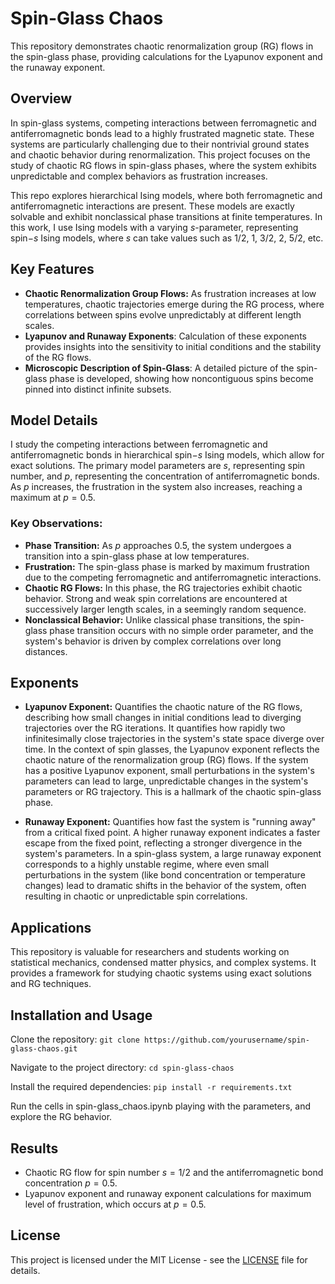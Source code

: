 # Spin-Glass Chaos

This repository demonstrates chaotic renormalization group (RG) flows in the spin-glass phase, providing calculations for the Lyapunov exponent and the runaway exponent.

## Overview

In spin-glass systems, competing interactions between ferromagnetic and antiferromagnetic bonds lead to a highly frustrated magnetic state. These systems are particularly challenging due to their nontrivial ground states and chaotic behavior during renormalization. This project focuses on the study of chaotic RG flows in spin-glass phases, where the system exhibits unpredictable and complex behaviors as frustration increases.

This repo explores hierarchical Ising models, where both ferromagnetic and antiferromagnetic interactions are present. These models are exactly solvable and exhibit nonclassical phase transitions at finite temperatures. In this work, I use Ising models with a varying $s$-parameter, representing spin$-s$ Ising models, where $s$ can take values such as $1/2$, $1$, $3/2$, $2$, $5/2$, etc.

## Key Features

- **Chaotic Renormalization Group Flows:** As frustration increases at low temperatures, chaotic trajectories emerge during the RG process, where correlations between spins evolve unpredictably at different length scales.
- **Lyapunov and Runaway Exponents**: Calculation of these exponents provides insights into the sensitivity to initial conditions and the stability of the RG flows.
- **Microscopic Description of Spin-Glass**: A detailed picture of the spin-glass phase is developed, showing how noncontiguous spins become pinned into distinct infinite subsets.

## Model Details

I study the competing interactions between ferromagnetic and antiferromagnetic bonds in hierarchical spin$-s$ Ising models, which allow for exact solutions. The primary model parameters are $s$, representing spin number, and $p$, representing the concentration of antiferromagnetic bonds. As $p$ increases, the frustration in the system also increases, reaching a maximum at $p=0.5$.

### Key Observations:

- **Phase Transition:** As $p$ approaches $0.5$, the system undergoes a transition into a spin-glass phase at low temperatures.
- **Frustration:** The spin-glass phase is marked by maximum frustration due to the competing ferromagnetic and antiferromagnetic interactions.
- **Chaotic RG Flows:** In this phase, the RG trajectories exhibit chaotic behavior. Strong and weak spin correlations are encountered at successively larger length scales, in a seemingly random sequence.
- **Nonclassical Behavior:** Unlike classical phase transitions, the spin-glass phase transition occurs with no simple order parameter, and the system's behavior is driven by complex correlations over long distances.

## Exponents

- **Lyapunov Exponent:** Quantifies the chaotic nature of the RG flows, describing how small changes in initial conditions lead to diverging trajectories over the RG iterations. It quantifies how rapidly two infinitesimally close trajectories in the system's state space diverge over time. In the context of spin glasses, the Lyapunov exponent reflects the chaotic nature of the renormalization group (RG) flows. If the system has a positive Lyapunov exponent, small perturbations in the system's parameters can lead to large, unpredictable changes in the system's parameters or RG trajectory. This is a hallmark of the chaotic spin-glass phase.

- **Runaway Exponent:** Quantifies how fast the system is "running away" from a critical fixed point. A higher runaway exponent indicates a faster escape from the fixed point, reflecting a stronger divergence in the system's parameters. In a spin-glass system, a large runaway exponent corresponds to a highly unstable regime, where even small perturbations in the system (like bond concentration or temperature changes) lead to dramatic shifts in the behavior of the system, often resulting in chaotic or unpredictable spin correlations.

## Applications

This repository is valuable for researchers and students working on statistical mechanics, condensed matter physics, and complex systems. It provides a framework for studying chaotic systems using exact solutions and RG techniques.

## Installation and Usage

Clone the repository:
`git clone https://github.com/yourusername/spin-glass-chaos.git`

Navigate to the project directory:
`cd spin-glass-chaos`

Install the required dependencies:
`pip install -r requirements.txt`

Run the cells in spin-glass_chaos.ipynb playing with the parameters, and explore the RG behavior.

## Results

- Chaotic RG flow for spin number $s=1/2$ and the antiferromagnetic bond concentration $p=0.5$.
- Lyapunov exponent and runaway exponent calculations for maximum level of frustration, which occurs at $p=0.5$.

## License

This project is licensed under the MIT License - see the [LICENSE](LICENSE) file for details.